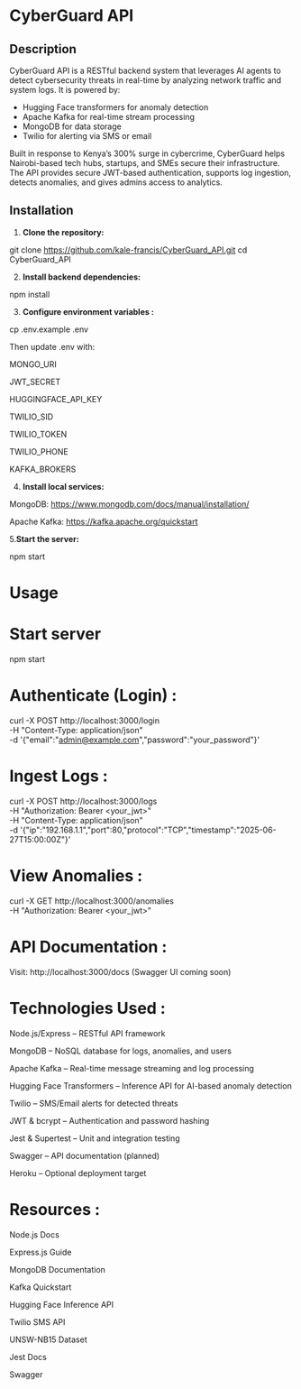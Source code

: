 # CyberGuard API

## Description
CyberGuard API is a RESTful backend system that leverages AI agents to detect cybersecurity threats in real-time by analyzing network traffic and system logs. It is powered by:
- Hugging Face transformers for anomaly detection
- Apache Kafka for real-time stream processing
- MongoDB for data storage
- Twilio for alerting via SMS or email

Built in response to Kenya’s 300% surge in cybercrime, CyberGuard helps Nairobi-based tech hubs, startups, and SMEs secure their infrastructure. The API provides secure JWT-based authentication, supports log ingestion, detects anomalies, and gives admins access to analytics.

## Installation

1. **Clone the repository:**

git clone https://github.com/kale-francis/CyberGuard_API.git
cd CyberGuard_API

2. **Install backend dependencies:**


npm install

3. **Configure environment variables :**

cp .env.example .env

Then update .env with:

MONGO_URI

JWT_SECRET

HUGGINGFACE_API_KEY

TWILIO_SID

TWILIO_TOKEN

TWILIO_PHONE

KAFKA_BROKERS

4. **Install local services:**

MongoDB: https://www.mongodb.com/docs/manual/installation/

Apache Kafka: https://kafka.apache.org/quickstart

5.**Start the server:**

npm start

# Usage
# Start server

npm start

# Authenticate (Login) :

curl -X POST http://localhost:3000/login \
  -H "Content-Type: application/json" \
  -d '{"email":"admin@example.com","password":"your_password"}'

# Ingest Logs :

curl -X POST http://localhost:3000/logs \
  -H "Authorization: Bearer <your_jwt>" \
  -H "Content-Type: application/json" \
  -d '{"ip":"192.168.1.1","port":80,"protocol":"TCP","timestamp":"2025-06-27T15:00:00Z"}'

# View Anomalies : 

curl -X GET http://localhost:3000/anomalies \
  -H "Authorization: Bearer <your_jwt>"

# API Documentation :

Visit: http://localhost:3000/docs (Swagger UI coming soon)

# Technologies Used :

Node.js/Express – RESTful API framework

MongoDB – NoSQL database for logs, anomalies, and users

Apache Kafka – Real-time message streaming and log processing

Hugging Face Transformers – Inference API for AI-based anomaly detection

Twilio – SMS/Email alerts for detected threats

JWT & bcrypt – Authentication and password hashing

Jest & Supertest – Unit and integration testing

Swagger – API documentation (planned)

Heroku – Optional deployment target

# Resources :

Node.js Docs

Express.js Guide

MongoDB Documentation

Kafka Quickstart

Hugging Face Inference API

Twilio SMS API

UNSW-NB15 Dataset

Jest Docs

Swagger